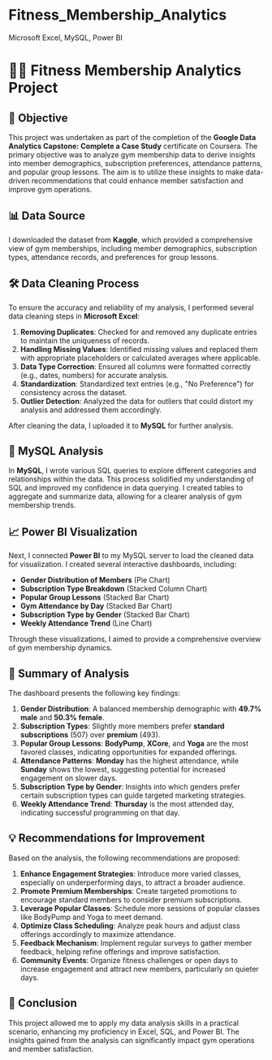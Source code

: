 # Fitness_Membership_Analytics
Microsoft Excel, MySQL, Power BI

# 🏋️‍♂️ Fitness Membership Analytics Project

## 🎯 Objective
This project was undertaken as part of the completion of the **Google Data Analytics Capstone: Complete a Case Study** certificate on Coursera. The primary objective was to analyze gym membership data to derive insights into member demographics, subscription preferences, attendance patterns, and popular group lessons. The aim is to utilize these insights to make data-driven recommendations that could enhance member satisfaction and improve gym operations.

## 📊 Data Source
I downloaded the dataset from **Kaggle**, which provided a comprehensive view of gym memberships, including member demographics, subscription types, attendance records, and preferences for group lessons.

## 🛠️ Data Cleaning Process
To ensure the accuracy and reliability of my analysis, I performed several data cleaning steps in **Microsoft Excel**:

1. **Removing Duplicates**: Checked for and removed any duplicate entries to maintain the uniqueness of records.
2. **Handling Missing Values**: Identified missing values and replaced them with appropriate placeholders or calculated averages where applicable.
3. **Data Type Correction**: Ensured all columns were formatted correctly (e.g., dates, numbers) for accurate analysis.
4. **Standardization**: Standardized text entries (e.g., "No Preference") for consistency across the dataset.
5. **Outlier Detection**: Analyzed the data for outliers that could distort my analysis and addressed them accordingly.

After cleaning the data, I uploaded it to **MySQL** for further analysis.

## 🐬 MySQL Analysis
In **MySQL**, I wrote various SQL queries to explore different categories and relationships within the data. This process solidified my understanding of SQL and improved my confidence in data querying. I created tables to aggregate and summarize data, allowing for a clearer analysis of gym membership trends.

## 📈 Power BI Visualization
Next, I connected **Power BI** to my MySQL server to load the cleaned data for visualization. I created several interactive dashboards, including:

- **Gender Distribution of Members** (Pie Chart)
- **Subscription Type Breakdown** (Stacked Column Chart)
- **Popular Group Lessons** (Stacked Bar Chart)
- **Gym Attendance by Day** (Stacked Bar Chart)
- **Subscription Type by Gender** (Stacked Bar Chart)
- **Weekly Attendance Trend** (Line Chart)

Through these visualizations, I aimed to provide a comprehensive overview of gym membership dynamics.

## 📝 Summary of Analysis
The dashboard presents the following key findings:

1. **Gender Distribution**: A balanced membership demographic with **49.7% male** and **50.3% female**.
2. **Subscription Types**: Slightly more members prefer **standard subscriptions** (507) over **premium** (493).
3. **Popular Group Lessons**: **BodyPump**, **XCore**, and **Yoga** are the most favored classes, indicating opportunities for expanded offerings.
4. **Attendance Patterns**: **Monday** has the highest attendance, while **Sunday** shows the lowest, suggesting potential for increased engagement on slower days.
5. **Subscription Type by Gender**: Insights into which genders prefer certain subscription types can guide targeted marketing strategies.
6. **Weekly Attendance Trend**: **Thursday** is the most attended day, indicating successful programming on that day.

## 💡 Recommendations for Improvement
Based on the analysis, the following recommendations are proposed:

1. **Enhance Engagement Strategies**: Introduce more varied classes, especially on underperforming days, to attract a broader audience.
2. **Promote Premium Memberships**: Create targeted promotions to encourage standard members to consider premium subscriptions.
3. **Leverage Popular Classes**: Schedule more sessions of popular classes like BodyPump and Yoga to meet demand.
4. **Optimize Class Scheduling**: Analyze peak hours and adjust class offerings accordingly to maximize attendance.
5. **Feedback Mechanism**: Implement regular surveys to gather member feedback, helping refine offerings and improve satisfaction.
6. **Community Events**: Organize fitness challenges or open days to increase engagement and attract new members, particularly on quieter days.

## 🚀 Conclusion
This project allowed me to apply my data analysis skills in a practical scenario, enhancing my proficiency in Excel, SQL, and Power BI. The insights gained from the analysis can significantly impact gym operations and member satisfaction.


